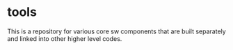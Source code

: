 # tools

This is a repository for various core sw components that are built separately and linked into other higher level codes. 
